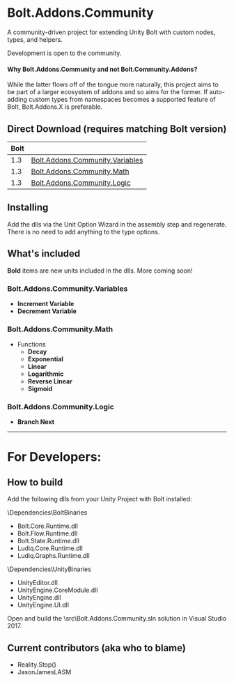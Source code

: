 
# Bolt.Addons.Community
A community-driven project for extending Unity Bolt with custom nodes, types, and helpers.

Development is open to the community.


#### Why Bolt.Addons.Community and not Bolt.Community.Addons?  
While the latter flows off of the tongue more naturally, this project aims to be part of a larger ecosystem of addons and so aims for the former.  If auto-adding custom types from namespaces becomes a supported  feature of Bolt, Bolt.Addons.X is preferable.

## Direct Download (requires matching Bolt version)
|Bolt|  |
|--|--|
| 1.3 | [Bolt.Addons.Community.Variables](https://www.dropbox.com/s/a7rn56n7fva0jv4/Bolt.Addons.Community.Variables.dll?dl=0) |
| 1.3 | [Bolt.Addons.Community.Math](https://www.dropbox.com/s/9vqwczyea3i7nuf/Bolt.Addons.Community.Math.dll?dl=0) |
| 1.3 | [Bolt.Addons.Community.Logic](https://www.dropbox.com/s/xnxx24795t1cj3s/Bolt.Addons.Community.Logic.dll?dl=0) |

## Installing
Add the dlls via the Unit Option Wizard in the assembly step and regenerate.  There is no need to add anything to the type options.


## What's included
**Bold** items are new units included in the dlls.  More coming soon!

### Bolt.Addons.Community.Variables

 - **Increment Variable**
 - **Decrement Variable**

### Bolt.Addons.Community.Math

 - Functions
	 - **Decay**
	 - **Exponential**
	 - **Linear**
	 - **Logarithmic**
	 - **Reverse Linear**
	 - **Sigmoid**

### Bolt.Addons.Community.Logic

 - **Branch Next**


----------

# For Developers:

## How to build
Add the following dlls from your Unity Project with Bolt installed:

\Dependencies\BoltBinaries
 - Bolt.Core.Runtime.dll
 - Bolt.Flow.Runtime.dll
 - Bolt.State.Runtime.dll
 - Ludiq.Core.Runtime.dll
 - Ludiq.Graphs.Runtime.dll
  
\Dependencies\UnityBinaries
 - UnityEditor.dll
 - UnityEngine.CoreModule.dll
 - UnityEngine.dll
 - UnityEngine.UI.dll

Open and build the \src\Bolt.Addons.Community.sln solution in Visual Studio 2017.


## Current contributors (aka who to blame)
 - Reality.Stop()
 - JasonJamesLASM
